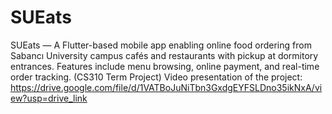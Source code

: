 # SUEats
SUEats — A Flutter-based mobile app enabling online food ordering from Sabancı University campus cafés and restaurants with pickup at dormitory entrances. Features include menu browsing, online payment, and real-time order tracking. (CS310 Term Project)
Video presentation of the project: https://drive.google.com/file/d/1VATBoJuNiTbn3GxdgEYFSLDno35ikNxA/view?usp=drive_link


